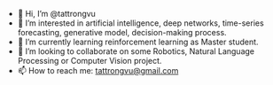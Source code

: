 - 👋 Hi, I’m @tattrongvu
- 👀 I’m interested in artificial intelligence, deep networks, time-series forecasting, generative model, decision-making process.
- 🌱 I’m currently learning reinforcement learning as Master student.
- 💞️ I’m looking to collaborate on some Robotics, Natural Language Processing or Computer Vision project.
- 📫 How to reach me: tattrongvu@gmail.com

<!---
tattrongvu/tattrongvu is a ✨ special ✨ repository because its `README.md` (this file) appears on your GitHub profile.
You can click the Preview link to take a look at your changes.
--->
